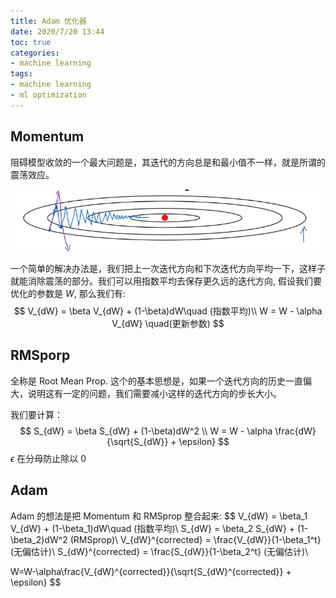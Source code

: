 ```yaml
---
title: Adam 优化器
date: 2020/7/20 13:44
toc: true
categories:
- machine learning
tags:
- machine learning
- ml optimization
---
```




## Momentum

阻碍模型收敛的一个最大问题是，其迭代的方向总是和最小值不一样，就是所谓的震荡效应。

![image-20200720134618555](img/001.adam.optimizer/image-20200720134618555.png)

一个简单的解决办法是，我们把上一次迭代方向和下次迭代方向平均一下，这样子就能消除震荡的部分。我们可以用指数平均去保存更久远的迭代方向, 假设我们要优化的参数是 $W$, 那么我们有:
$$
V_{dW} = \beta V_{dW} + (1-\beta)dW\quad (指数平均)\\
W = W - \alpha V_{dW} \quad(更新参数)
$$


## RMSporp

全称是 Root Mean Prop. 这个的基本思想是，如果一个迭代方向的历史一直偏大，说明这有一定的问题，我们需要减小这样的迭代方向的步长大小。

我们要计算：
$$
S_{dW} = \beta S_{dW} + (1-\beta)dW^2 \\
W = W - \alpha \frac{dW}{\sqrt{S_{dW}} + \epsilon}
$$
$\epsilon$ 在分母防止除以 0





## Adam

Adam 的想法是把 Momentum 和 RMSprop 整合起来:
$$
V_{dW} = \beta_1 V_{dW} + (1-\beta_1)dW\quad (指数平均)\\
S_{dW} = \beta_2 S_{dW} + (1-\beta_2)dW^2 (RMSprop)\\
V_{dW}^{corrected} = \frac{V_{dW}}{1-\beta_1^t} (无偏估计)\\
S_{dW}^{corrected} = \frac{S_{dW}}{1-\beta_2^t} (无偏估计)\\

W=W-\alpha\frac{V_{dW}^{corrected}}{\sqrt{S_{dW}^{corrected}} + \epsilon}
$$
